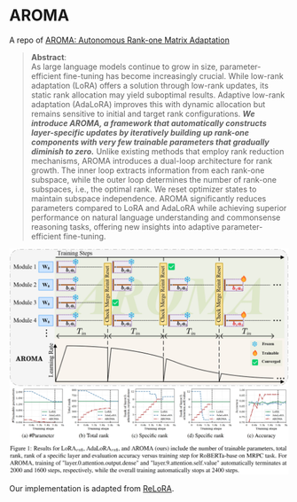 # AROMA
A repo of [AROMA: Autonomous Rank-one Matrix Adaptation](http://arxiv.org/abs/2504.05343)

> **Abstract**:  
> As large language models continue to grow in size, parameter-efficient fine-tuning has become increasingly crucial. While low-rank adaptation (LoRA) offers a solution through low-rank updates, its static rank allocation may yield suboptimal results. Adaptive low-rank adaptation (AdaLoRA) improves this with dynamic allocation but remains sensitive to initial and target rank configurations. ***We introduce AROMA, a framework that automatically constructs layer-specific updates by iteratively building up rank-one components with very few trainable parameters that gradually diminish to zero.*** Unlike existing methods that employ rank reduction mechanisms, AROMA introduces a dual-loop architecture for rank growth. The inner loop extracts information from each rank-one subspace, while the outer loop determines the number of rank-one subspaces, i.e., the optimal rank. We reset optimizer states to maintain subspace independence. AROMA significantly reduces parameters compared to LoRA and AdaLoRA while achieving superior performance on natural language understanding and commonsense reasoning tasks, offering new insights into adaptive parameter-efficient fine-tuning.
<img src="https://github.com/ShuDun23/AROMA/blob/master/fig/workflow.jpg" width="600px">
<img src="https://github.com/ShuDun23/AROMA/blob/master/fig/MRPC.png" width="800px">

Our implementation is adapted from [ReLoRA](https://github.com/Guitaricet/relora).
